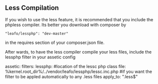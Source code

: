 Less Compilation
-------------------

If you wish to use the less feature, it is recommended that you include the phpless compiler.
Its better you download with composer by

    "leafo/lessphp": "dev-master"

in the requires section of your composer.json file.

After wards, to have the less compiler compile your less files, include the lessphp filter in your assetic config

assetic:
    filters:
            lessphp:
                    #location of the lessc php class
                    file: %kernel.root_dir%/../vendor/leafo/lessphp/lessc.inc.php
                    #if you want the filter to be appled automatically to any .less files
                    apply_to: "\.less$"